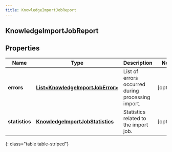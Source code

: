 ```yaml
---
title: KnowledgeImportJobReport
---
```

## KnowledgeImportJobReport


## Properties

| Name | Type | Description | Notes |
| ------------ | ------------- | ------------- | ------------- |
| **errors** | <!----><!---->[**List&lt;KnowledgeImportJobError&gt;**](KnowledgeImportJobError.html)<!----> | List of errors occurred during processing import. |  [optional] |
| **statistics** | <!----><!---->[**KnowledgeImportJobStatistics**](KnowledgeImportJobStatistics.html)<!----> | Statistics related to the import job. |  [optional] |
{: class="table table-striped"}



